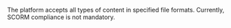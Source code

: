 The platform accepts all types of content in specified file formats. Currently, SCORM compliance is not mandatory.